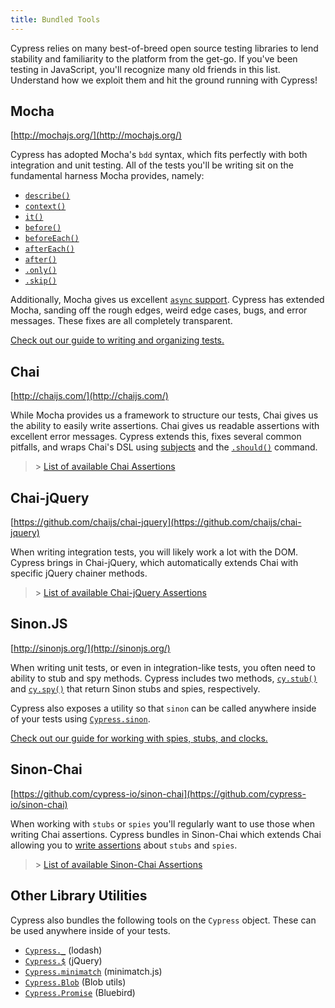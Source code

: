 ```yaml
---
title: Bundled Tools
---
```


<Alert type="info">

Cypress relies on many best-of-breed open source testing libraries to lend
stability and familiarity to the platform from the get-go. If you've been
testing in JavaScript, you'll recognize many old friends in this list.
Understand how we exploit them and hit the ground running with Cypress!

</Alert>

## Mocha

<Icon name="github"></Icon> [http://mochajs.org/](http://mochajs.org/)

Cypress has adopted Mocha's `bdd` syntax, which fits perfectly with both
integration and unit testing. All of the tests you'll be writing sit on the
fundamental harness Mocha provides, namely:

- [`describe()`](http://mochajs.org/#bdd)
- [`context()`](http://mochajs.org/#bdd)
- [`it()`](http://mochajs.org/#bdd)
- [`before()`](http://mochajs.org/#hooks)
- [`beforeEach()`](http://mochajs.org/#hooks)
- [`afterEach()`](http://mochajs.org/#hooks)
- [`after()`](http://mochajs.org/#hooks)
- [`.only()`](http://mochajs.org/#exclusive-tests)
- [`.skip()`](http://mochajs.org/#exclusive-tests)

Additionally, Mocha gives us excellent
[`async` support](http://mochajs.org/#asynchronous-code). Cypress has extended
Mocha, sanding off the rough edges, weird edge cases, bugs, and error messages.
These fixes are all completely transparent.

<Alert type="info">

[Check out our guide to writing and organizing tests.](/guides/core-concepts/writing-and-organizing-tests)

</Alert>

## Chai

<Icon name="github"></Icon> [http://chaijs.com/](http://chaijs.com/)

While Mocha provides us a framework to structure our tests, Chai gives us the
ability to easily write assertions. Chai gives us readable assertions with
excellent error messages. Cypress extends this, fixes several common pitfalls,
and wraps Chai's DSL using
[subjects](/guides/core-concepts/introduction-to-cypress#Assertions) and the
[`.should()`](/api/commands/should) command.

> <Icon name="chevron-right"></Icon> > [List of available Chai Assertions](/guides/references/assertions#Chai)

## Chai-jQuery

<Icon name="github"></Icon>
[https://github.com/chaijs/chai-jquery](https://github.com/chaijs/chai-jquery)

When writing integration tests, you will likely work a lot with the DOM. Cypress
brings in Chai-jQuery, which automatically extends Chai with specific jQuery
chainer methods.

> <Icon name="chevron-right"></Icon> > [List of available Chai-jQuery Assertions](/guides/references/assertions#Chai-jQuery)

## Sinon.JS

<Icon name="github"></Icon> [http://sinonjs.org/](http://sinonjs.org/)

When writing unit tests, or even in integration-like tests, you often need to
ability to stub and spy methods. Cypress includes two methods,
[`cy.stub()`](/api/commands/stub) and [`cy.spy()`](/api/commands/spy) that
return Sinon stubs and spies, respectively.

Cypress also exposes a utility so that `sinon` can be called anywhere inside of
your tests using [`Cypress.sinon`](/api/utilities/sinon).

<Alert type="info">

[Check out our guide for working with spies, stubs, and clocks.](/guides/guides/stubs-spies-and-clocks)

</Alert>

## Sinon-Chai

<Icon name="github"></Icon>
[https://github.com/cypress-io/sinon-chai](https://github.com/cypress-io/sinon-chai)

When working with `stubs` or `spies` you'll regularly want to use those when
writing Chai assertions. Cypress bundles in Sinon-Chai which extends Chai
allowing you to [write assertions](https://github.com/cypress-io/sinon-chai)
about `stubs` and `spies`.

> <Icon name="chevron-right"></Icon> > [List of available Sinon-Chai Assertions](/guides/references/assertions#Sinon-Chai)

## Other Library Utilities

Cypress also bundles the following tools on the `Cypress` object. These can be
used anywhere inside of your tests.

- [`Cypress._`](/api/utilities/_) (lodash)
- [`Cypress.$`](/api/utilities/$) (jQuery)
- [`Cypress.minimatch`](/api/utilities/minimatch) (minimatch.js)
- [`Cypress.Blob`](/api/utilities/blob) (Blob utils)
- [`Cypress.Promise`](/api/utilities/promise) (Bluebird)
